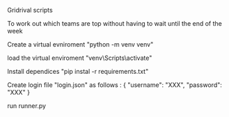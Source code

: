 Gridrival scripts

To work out which teams are top without having to wait until the end of the week

Create a virtual evniroment "python -m venv venv"

load the virtual enviroment "venv\Scripts\activate"

Install dependices "pip instal -r requirements.txt"

Create login file "login.json" as follows :
{
    "username": "XXX",
    "password": "XXX"
}

run runner.py